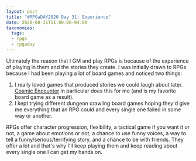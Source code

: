 ```yaml
---
layout: post
title: "#RPGaDAY2020 Day 31: Experience"
date: 2020-08-31T11:00:00-04:00
taxonomies:
  tags:
  - rpgs
  - rpgaday
---
```

Ultimately the reason that I GM and play RPGs is because of the experience of playing in them and the stories they create. I was initially drawn to RPGs because I had been playing a lot of board games and noticed two things:

1. I really loved games that produced stories we could laugh about later. [Cosmic Encounter](https://www.cosmicencounter.com/42ndanniversary) in particular does this for me (and is my favorite board game as a result).
2. I kept trying different dungeon crawling board games hoping they'd give me everything that an RPG could and every single one failed in some way or another.

RPGs offer character progression, flexibility, a tactical game if you want it or not, a game about emotions or not, a chance to use funny voices, a way to tell a funny/serious/terrifying story, and a chance to be with friends. They offer a lot and that's why I'll keep playing them and keep reading about every single one I can get my hands on.
